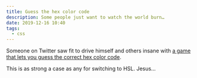 ```yaml
---
title: Guess the hex color code
description: Some people just want to watch the world burn…
date: 2019-12-16 10:40
tags:
  - css
---
```


Someone on Twitter saw fit to drive himself and others insane with [a game that lets you guess the correct hex color code](http://hex-guess.glitch.me).

This is as strong a case as any for switching to HSL. Jesus…
